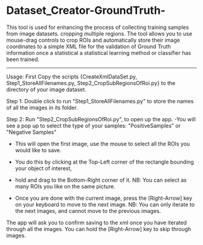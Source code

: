 # Dataset_Creator-GroundTruth-
This tool is used for enhancing the process of collecting training samples from image datasets. cropping multiple regions.   The tool allows you to use mouse-drag controls to crop ROIs and automatically store their image coordinates to a simple XML file for the validation of Ground Truth information once a statistical a statistical learning method or classifier has been trained.



------------------------------------------------------------------------------
Usage:
First Copy the scripts {CreateXmlDataSet.py, Step1_StoreAllFilenames.py, Step2_CropSubRegionsOfRoi.py} 
to the directory of your image dataset.

Step 1: Double click to run "Step1_StoreAllFilenames.py" to store the names of all the images in its folder.

Step 2: Run "Step2_CropSubRegionsOfRoi.py", to open up the app.
 -You will see a pop up to select the type of your samples: "PositiveSamples" or "Negative Samples"

 - This will open the first image, use the mouse to select all the ROIs you would like to save.
 - You do this by clicking at the Top-Left corner of the rectangle bounding your object of interest,
 - hold and drag to the Bottom-Right corner of it.
 NB: You can select as many ROIs you like on the same picture.

 - Once you are done with the current image, press the [Right-Arrow] key on your keyboard to move to the next image.
 NB: You can only iterate to the next images, and cannot move to the previous images.

The app will ask you to confirm saving to the xml once you have iterated through all the images.
You can hold the [Right-Arrow] key to skip through images.
